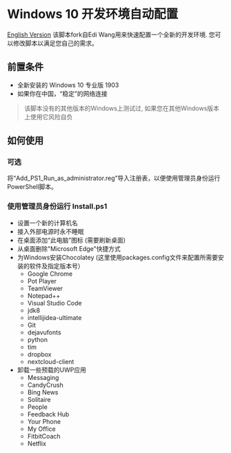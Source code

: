 # Windows 10 开发环境自动配置
[English Version](https://github.com/FaintGhost/EnvSetup/edit/master/README_EN.md)
该脚本fork自Edi Wang用来快速配置一个全新的开发环境. 您可以修改脚本以满足您自己的需求。

## 前置条件

- 全新安装的 Windows 10 专业版 1903
- 如果你在中国，“稳定”的网络连接

> 该脚本没有的其他版本的Windows上测试过, 如果您在其他Windows版本上使用它风险自负

## 如何使用

### 可选

将“Add_PS1_Run_as_administrator.reg”导入注册表，以便使用管理员身份运行PowerShell脚本。

### 使用管理员身份运行 Install.ps1

- 设置一个新的计算机名
- 接入外部电源时永不睡眠
- 在桌面添加“此电脑”图标 (需要刷新桌面)
- 从桌面删除"Microsoft Edge"快捷方式
- 为Windows安装Chocolatey (这里使用packages.config文件来配置所需要安装的软件及指定版本号）
    - Google Chrome
    - Pot Player
    - TeamViewer
    - Notepad++
    - Visual Studio Code
	- jdk8
	- intellijidea-ultimate
    - Git
	- dejavufonts
	- python
	- tim
	- dropbox
	- nextcloud-client
- 卸载一些预载的UWP应用
    - Messaging
    - CandyCrush
    - Bing News
    - Solitaire
    - People
    - Feedback Hub
    - Your Phone
    - My Office
    - FitbitCoach
    - Netflix
